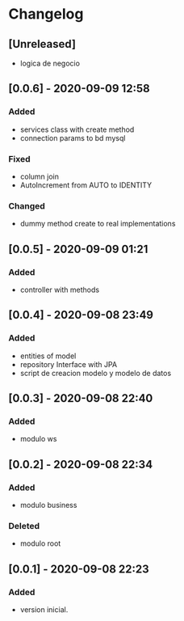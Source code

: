 # Changelog

## [Unreleased]
- logica de negocio

## [0.0.6] - 2020-09-09 12:58
### Added
- services class with create method
- connection params to bd mysql

### Fixed
- column join
- AutoIncrement from AUTO to IDENTITY

### Changed
- dummy method create to real implementations

## [0.0.5] - 2020-09-09 01:21
### Added
- controller with methods

## [0.0.4] - 2020-09-08 23:49
### Added
- entities of model
- repository Interface with JPA
- script de creacion modelo y modelo de datos

## [0.0.3] - 2020-09-08 22:40
### Added
- modulo ws

## [0.0.2] - 2020-09-08 22:34
### Added
- modulo business

### Deleted
- modulo root

## [0.0.1] - 2020-09-08 22:23
### Added
- version inicial.
